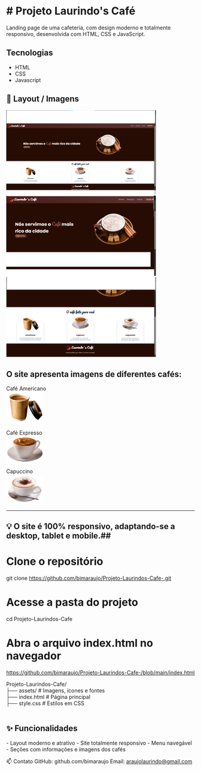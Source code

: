 <h1># Projeto Laurindo's Café</h1>

Landing page de uma cafeteria, com design moderno e totalmente responsivo, desenvolvida com HTML, CSS e JavaScript.

##  Tecnologias
- HTML 
- CSS
- Javascript

 
 <h2>📸 Layout / Imagens</h2>
<img src="assets/laurindos cafe - 3.png" alt="imagem do site" width="400"/>
<br>
<img src="assets/print laurindos cafe -1.png" alt="imagem do site" width="400"/>
<br>
<img src="assets/print laurindos cafe - 2.png" alt="imagem do site" width="400"/>


<h2>O site apresenta imagens de diferentes cafés:</h2>
Café Americano <br>
<img src="assets/american.png" alt="Café Americano" width="100"/>

Café Expresso <br>
<img src="assets/cafe-expresso.png" alt="Expresso" width="100"/>

Capuccino <br>
<img src="assets/capuccino.png" alt="Cappuccino" width="100"/>

---

<h2>💡 O site é 100% responsivo, adaptando-se a desktop, tablet e mobile.##</h2>


# Clone o repositório
git clone https://github.com/bimaraujo/Projeto-Laurindos-Cafe-.git

# Acesse a pasta do projeto
cd Projeto-Laurindos-Cafe

# Abra o arquivo index.html no navegador
https://github.com/bimaraujo/Projeto-Laurindos-Cafe-/blob/main/index.html


Projeto-Laurindos-Cafe/
<br>
   ├── assets/       # Imagens, ícones e fontes
   <br>
   ├── index.html    # Página principal
   <br>
   ├── style.css     # Estilos em CSS
   <br>
   <br>

    
<h2>✨ Funcionalidades</h2>
   - Layout moderno e atrativo
   - Site totalmente responsivo
   - Menu navegável
   - Seções com informações e imagens dos cafés

📫 Contato
    GitHub: github.com/bimaraujo
    Email: araujolaurindo@gmail.com





